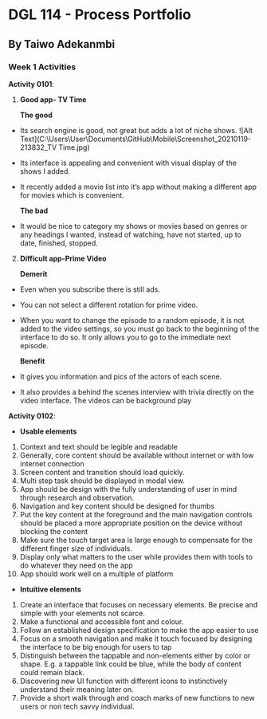 # DGL 114 - Process Portfolio
## By Taiwo Adekanmbi

### Week 1 Activities
**Activity 0101**:
1. **Good app- TV Time**

    **The good**

 - Its search engine is good, not great but adds a lot of niche shows.
 ![Alt Text](C:\Users\User\Documents\GitHub\Mobile\Screenshot_20210119-213832_TV Time.jpg)
- Its interface is appealing and convenient with visual display of the shows I added.
 
- It recently added a movie list into it’s app without making a different app for movies which is convenient.  
 
    **The bad**

- It would be nice to category my shows or movies based on genres or any headings I wanted, instead of watching, have not started, up to date, finished, stopped.


2. **Difficult app-Prime Video**

    **Demerit**
- Even when you subscribe there is still ads.
- You can not select a different rotation for prime video.
 
- When you want to change the episode to a random episode, it is not added to the video settings, so you must go back to the beginning of the interface to do so. It only allows you to go to the immediate next episode.
 
    **Benefit**
- It gives you information and pics of the actors of each scene.
 
- It also provides a behind the scenes interview with trivia directly on the video interface.
The videos can be background play



**Activity 0102**:

- **Usable elements**
1.	Context and text should be legible and readable
2.	Generally, core content should be available without internet or with low internet connection 
3.	Screen content and transition should load quickly.
4.	Multi step task should be displayed in modal view.
5.	App should be design with the fully understanding of user in mind through research and observation.
6.	Navigation and key content should be designed for thumbs
7.	Put the key content at the foreground and the main navigation controls should be placed a more appropriate position on the device without blocking the content
8.	Make sure the touch target area is large enough to compensate for the different finger size of individuals.
9.	Display only what matters to the user while provides them with tools to do whatever they need on the app
10.	App should work well on a multiple of platform

- **Intuitive elements**
1.	Create an interface that focuses on necessary elements. Be precise and simple with your elements not scarce.
2.	Make a functional and accessible font and colour.
3.	Follow an established design specification to make the app easier to use
4.	Focus on a smooth navigation and make it touch focused by designing the interface to be big enough for users to tap
5.	Distinguish between the tappable and non-elements either by color or shape. E.g. a tappable link could be blue, while the body of content could remain black.
6.	Discovering new UI function with different icons to instinctively understand their meaning later on.
7.	Provide a short walk through and coach marks of new functions to new users or non tech savvy individual. 

